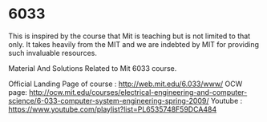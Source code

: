 6033
====

This is inspired by the course that Mit is teaching but is not limited to that only. It takes heavily from the MIT and we are indebted by MIT for providing such invaluable resources.

Material And Solutions Related to Mit 6033 course.

Official Landing Page of course : http://web.mit.edu/6.033/www/
OCW page: http://ocw.mit.edu/courses/electrical-engineering-and-computer-science/6-033-computer-system-engineering-spring-2009/
Youtube : https://www.youtube.com/playlist?list=PL6535748F59DCA484

